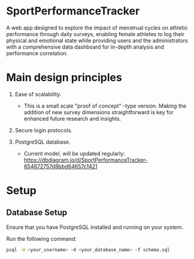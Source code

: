 # SportPerformanceTracker

A web app designed to explore the impact of menstrual cycles on athletic performance through daily surveys, enabling female athletes to log their physical and emotional state while providing users and the administrators with a comprehensive data dashboard for in-depth analysis and performance correlation.

# Main design principles

1. Ease of scalability.

   - This is a small scale "proof of concept" -type version. Making the addition of new survey dimensions straightforward is key for enhanced future research and insights.

2. Secure login protocols.

3. PostgreSQL database.
   - Current model, will be updated regularly: https://dbdiagram.io/d/SportPerformanceTracker-654672757d8bbd64657c1421

# Setup

## Database Setup

Ensure that you have PostgreSQL installed and running on your system.

Run the following command:

```bash
psql -U <your_username> -d <your_database_name> -f schema.sql
```
